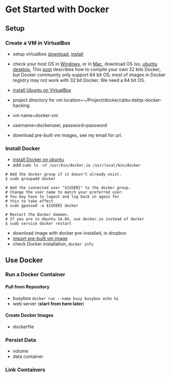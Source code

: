 # Get Started with Docker

## Setup ##
### Create a VM in VirtualBox ###
- setup virtualbox [download](https://www.virtualbox.org/wiki/Downloads), [install](http://www.virtualbox.org/manual/ch01.html#intro-installing)
- check your host OS in [Windows](http://windows.microsoft.com/en-us/windows7/find-out-32-or-64-bit), or in [Mac](http://support.apple.com/en-us/HT201948), download OS iso, [ubuntu desktop](http://www.ubuntu.com/download/desktop), This [post](http://blenderfox.com/2014/09/14/building-docker-io-on-32-bit-arch/) describes how to compile your own 32 bits Docker, but Docker community only support 64 bit OS; most of images in Docker registry may not work with 32 bit Docker. We need a 64 bit OS.
- [install Ubuntu on VirtualBox](http://www.wikihow.com/Install-Ubuntu-on-VirtualBox)
- project directory for vm location=~/Project/docker/ubtu-dsktp-docker-hacking
- vm name=docker-vm
- username=dockeruser, password=password

- download pre-built vm images, see my email for url. 

### Install Docker
- [install Docker on ubuntu](http://docs.docker.com/installation/ubuntulinux/)
- add `sudo ln -sf /usr/bin/docker.io /usr/local/bin/docker`

```
# Add the docker group if it doesn't already exist.
$ sudo groupadd docker

# Add the connected user "${USER}" to the docker group.
# Change the user name to match your preferred user.
# You may have to logout and log back in again for
# this to take effect.
$ sudo gpasswd -a ${USER} docker

# Restart the Docker daemon.
# If you are in Ubuntu 14.04, use docker.io instead of docker
$ sudo service docker restart
```

- download image with docker pre-installed, in dropbox
- [import pre-built vm image](http://grok.lsu.edu/article.aspx?articleid=13838)
- check Docker installation, `docker info`

## Use Docker

### Run a Docker Container
#### Pull from Repository
- busybox
`docker run --name busy busybox echo hi`
- web server (**start from here later**)

#### Create Docker Images
- dockerfile
 
### Persist Data 
- volume
- data container

### Link Containers
